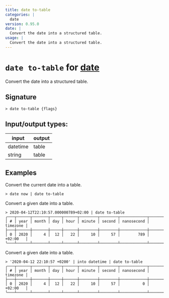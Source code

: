 ```yaml
---
title: date to-table
categories: |
  date
version: 0.95.0
date: |
  Convert the date into a structured table.
usage: |
  Convert the date into a structured table.
---
```

<!-- This file is automatically generated. Please edit the command in https://github.com/nushell/nushell instead. -->

# `date to-table` for [date](/commands/categories/date.md)

<div class='command-title'>Convert the date into a structured table.</div>

## Signature

```> date to-table {flags} ```


## Input/output types:

| input    | output |
| -------- | ------ |
| datetime | table  |
| string   | table  |
## Examples

Convert the current date into a table.
```nu
> date now | date to-table

```

Convert a given date into a table.
```nu
> 2020-04-12T22:10:57.000000789+02:00 | date to-table
╭───┬──────┬───────┬─────┬──────┬────────┬────────┬────────────┬──────────╮
│ # │ year │ month │ day │ hour │ minute │ second │ nanosecond │ timezone │
├───┼──────┼───────┼─────┼──────┼────────┼────────┼────────────┼──────────┤
│ 0 │ 2020 │     4 │  12 │   22 │     10 │     57 │        789 │ +02:00   │
╰───┴──────┴───────┴─────┴──────┴────────┴────────┴────────────┴──────────╯

```

Convert a given date into a table.
```nu
> '2020-04-12 22:10:57 +0200' | into datetime | date to-table
╭───┬──────┬───────┬─────┬──────┬────────┬────────┬────────────┬──────────╮
│ # │ year │ month │ day │ hour │ minute │ second │ nanosecond │ timezone │
├───┼──────┼───────┼─────┼──────┼────────┼────────┼────────────┼──────────┤
│ 0 │ 2020 │     4 │  12 │   22 │     10 │     57 │          0 │ +02:00   │
╰───┴──────┴───────┴─────┴──────┴────────┴────────┴────────────┴──────────╯

```
